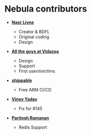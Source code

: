 Nebula contributors
===================

* **[Naor Livne](https://github.com/naorlivne)**

  * Creator & BDFL
  * Original coding
  * Design

* **[All the guys at Vidazoo](https://github.com/Vidazoo)**

  * Design
  * Support
  * First users\victims
  
* **[shippable](https://github.com/shippable.com/)**

  * Free ARM CI/CD

* **[Viney Yadav](https://github.com/vineyyadav/)**

  * Fix for #145

* **[Paritosh Ramanan](https://github.com/paritoshpr/)**

  * Redis Support